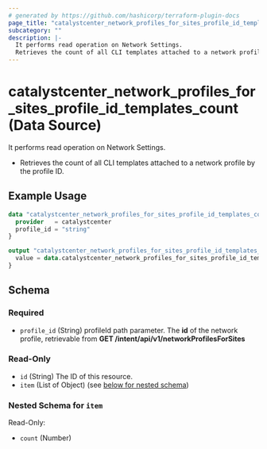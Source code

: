 ```yaml
---
# generated by https://github.com/hashicorp/terraform-plugin-docs
page_title: "catalystcenter_network_profiles_for_sites_profile_id_templates_count Data Source - terraform-provider-catalystcenter"
subcategory: ""
description: |-
  It performs read operation on Network Settings.
  Retrieves the count of all CLI templates attached to a network profile by the profile ID.
---
```


# catalystcenter_network_profiles_for_sites_profile_id_templates_count (Data Source)

It performs read operation on Network Settings.

- Retrieves the count of all CLI templates attached to a network profile by the profile ID.

## Example Usage

```terraform
data "catalystcenter_network_profiles_for_sites_profile_id_templates_count" "example" {
  provider   = catalystcenter
  profile_id = "string"
}

output "catalystcenter_network_profiles_for_sites_profile_id_templates_count_example" {
  value = data.catalystcenter_network_profiles_for_sites_profile_id_templates_count.example.item
}
```

<!-- schema generated by tfplugindocs -->
## Schema

### Required

- `profile_id` (String) profileId path parameter. The **id** of the network profile, retrievable from **GET /intent/api/v1/networkProfilesForSites**

### Read-Only

- `id` (String) The ID of this resource.
- `item` (List of Object) (see [below for nested schema](#nestedatt--item))

<a id="nestedatt--item"></a>
### Nested Schema for `item`

Read-Only:

- `count` (Number)
